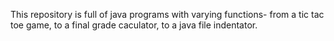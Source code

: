 This repository is full of java programs with varying functions- from a tic tac toe game, to a final grade caculator, to a java file indentator. 
